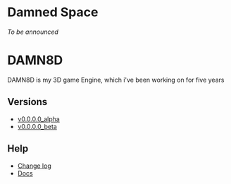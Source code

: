 # Damned Space
_To be announced_

# DAMN8D
DAMN8D is my 3D game Engine, which i've been working on for five years

## Versions
* [v0.0.0.0_alpha](Engine/v0.0.0.0_a/index.html)
* [v0.0.0.0_beta](Engine/v0.0.0.0_b/index.html)

## Help
* [Change log](CHANGELOG.md)
* [Docs](docs/LIST.md)
